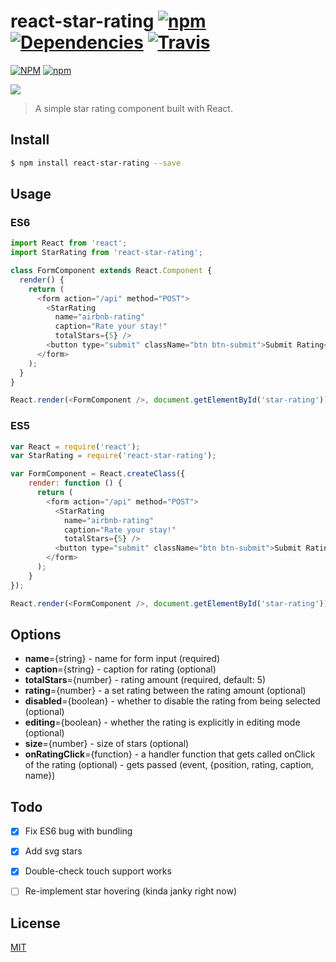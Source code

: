 # react-star-rating [![npm](https://img.shields.io/npm/v/npm.svg?style=flat-square)](https://www.npmjs.com/package/react-star-rating) [![Dependencies](https://david-dm.org/cameronjroe/react-star-rating.svg?style=flat-square)]() [![Travis](https://img.shields.io/travis/cameronjroe/react-star-rating.svg?style=flat-square)](https://travis-ci.org/cameronjroe/react-star-rating)
[![NPM](https://nodei.co/npm/react-star-rating.png?compact=true)](https://nodei.co/npm/react-star-rating/) [![npm](https://img.shields.io/npm/dt/express.svg?style=flat-square)](https://www.npmjs.com/package/react-star-rating)

<!-- [![Build Status](https://travis-ci.org/)](https://travis-ci.org/) -->
![](src/assets/star-rating.png)

> A simple star rating component built with React.

## Install

```sh
$ npm install react-star-rating --save
```

## Usage

### ES6
```js
import React from 'react';
import StarRating from 'react-star-rating';

class FormComponent extends React.Component {
  render() {
    return (
      <form action="/api" method="POST">
        <StarRating 
          name="airbnb-rating" 
          caption="Rate your stay!" 
          totalStars={5} />
        <button type="submit" className="btn btn-submit">Submit Rating</button>
      </form>
    );
  }
}

React.render(<FormComponent />, document.getElementById('star-rating'));
```

### ES5
```js
var React = require('react');
var StarRating = require('react-star-rating');

var FormComponent = React.createClass({
    render: function () {
      return (
        <form action="/api" method="POST">
          <StarRating 
            name="airbnb-rating" 
            caption="Rate your stay!" 
            totalStars={5} />
          <button type="submit" className="btn btn-submit">Submit Rating</button>
        </form>
      );
    }
});

React.render(<FormComponent />, document.getElementById('star-rating'));
```

## Options
  - **name**={string} - name for form input (required)
  - **caption**={string} - caption for rating (optional)
  - **totalStars**={number} - rating amount (required, default: 5)
  - **rating**={number} - a set rating between the rating amount (optional)
  - **disabled**={boolean} - whether to disable the rating from being selected (optional)
  - **editing**={boolean} - whether the rating is explicitly in editing mode (optional)
  - **size**={number} - size of stars (optional)
  - **onRatingClick**={function} - a handler function that gets called onClick of the rating (optional) - gets passed (event, {position, rating, caption, name})

## Todo

- [x] Fix ES6 bug with bundling
- [x] Add svg stars
- [x] Double-check touch support works
- [ ] Re-implement star hovering (kinda janky right now)


## License

[MIT](https://github.com/cameronjroe/react-star-rating/blob/master/LICENSE)